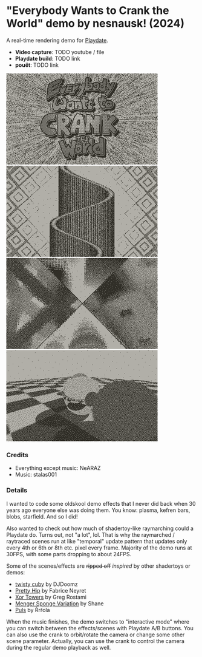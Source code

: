 ﻿# "Everybody Wants to Crank the World" demo by nesnausk! (2024)

A real-time rendering demo for [Playdate](https://play.date/).

* **Video capture**: TODO youtube / file
* **Playdate build**: TODO link
* **pouët**: TODO link

![Screenshot](/log/playdate-20240419-140918.png?raw=true "Screenshot")
![Screenshot](/log/playdate-20240419-140936.png?raw=true "Screenshot")
![Screenshot](/log/playdate-20240419-141104.png?raw=true "Screenshot")
![Screenshot](/log/playdate-20240419-141133.png?raw=true "Screenshot")

### Credits

- Everything except music: NeARAZ
- Music: stalas001

### Details

I wanted to code some oldskool demo effects that I never did back when 30 years ago everyone else was doing them.
You know: plasma, kefren bars, blobs, starfield. And so I did!

Also wanted to check out how much of shadertoy-like raymarching could a Playdate do. Turns out, not "a lot", lol.
That is why the raymarched / raytraced scenes run at like "temporal" update pattern that updates only every 4th or
6th or 8th etc. pixel every frame. Majority of the demo runs at 30FPS, with some parts dropping to about 24FPS.

Some of the scenes/effects are ~~ripped off~~ *inspired* by other shadertoys or demos:
- [twisty cuby](https://www.shadertoy.com/view/MtdyWj) by DJDoomz
- [Pretty Hip](https://www.shadertoy.com/view/XsBfRW) by Fabrice Neyret
- [Xor Towers](https://www.shadertoy.com/view/7lsXR2) by Greg Rostami
- [Menger Sponge Variation](https://www.shadertoy.com/view/ldyGWm) by Shane
- [Puls](https://www.pouet.net/prod.php?which=53816) by Řrřola

When the music finishes, the demo switches to "interactive mode" where you can switch between the effects/scenes with
Playdate A/B buttons. You can also use the crank to orbit/rotate the camera or change some other scene parameter.
Actually, you can use the crank to control the camera during the regular demo playback as well.
